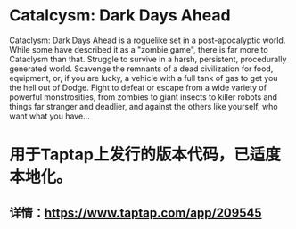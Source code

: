 # Catalcysm: Dark Days Ahead

Cataclysm: Dark Days Ahead is a roguelike set in a post-apocalyptic world. While some have described it as a "zombie game", there is far more to Cataclysm than that. Struggle to survive in a harsh, persistent, procedurally generated world. Scavenge the remnants of a dead civilization for food, equipment, or, if you are lucky, a vehicle with a full tank of gas to get you the hell out of Dodge. Fight to defeat or escape from a wide variety of powerful monstrosities, from zombies to giant insects to killer robots and things far stranger and deadlier, and against the others like yourself, who want what you have...

# 用于Taptap上发行的版本代码，已适度本地化。
## 详情：https://www.taptap.com/app/209545

